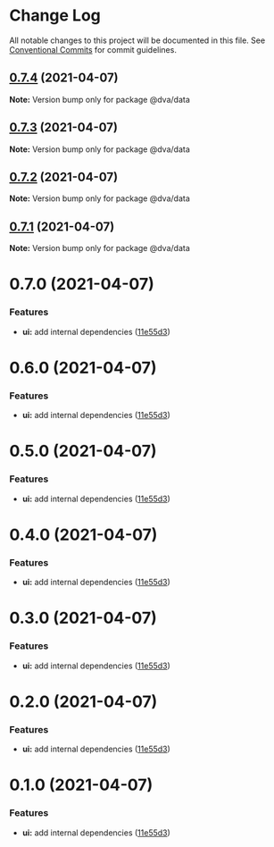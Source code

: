 # Change Log

All notable changes to this project will be documented in this file.
See [Conventional Commits](https://conventionalcommits.org) for commit guidelines.

## [0.7.4](https://github.com/dvakatsiienko/monorepo-experimental/compare/@dva/data@0.7.3...@dva/data@0.7.4) (2021-04-07)

**Note:** Version bump only for package @dva/data





## [0.7.3](https://github.com/dvakatsiienko/monorepo-experimental/compare/@dva/data@0.7.2...@dva/data@0.7.3) (2021-04-07)

**Note:** Version bump only for package @dva/data





## [0.7.2](https://github.com/dvakatsiienko/monorepo-experimental/compare/@dva/data@0.7.1...@dva/data@0.7.2) (2021-04-07)

**Note:** Version bump only for package @dva/data





## [0.7.1](https://github.com/dvakatsiienko/monorepo-experimental/compare/@dva/data@0.7.0...@dva/data@0.7.1) (2021-04-07)

**Note:** Version bump only for package @dva/data





# 0.7.0 (2021-04-07)


### Features

* **ui:** add internal dependencies ([11e55d3](https://github.com/dvakatsiienko/monorepo-experimental/commit/11e55d31f8a1fffe2118989d64fd9278693f7370))





# 0.6.0 (2021-04-07)


### Features

* **ui:** add internal dependencies ([11e55d3](https://github.com/dvakatsiienko/monorepo-experimental/commit/11e55d31f8a1fffe2118989d64fd9278693f7370))





# 0.5.0 (2021-04-07)


### Features

* **ui:** add internal dependencies ([11e55d3](https://github.com/dvakatsiienko/monorepo-experimental/commit/11e55d31f8a1fffe2118989d64fd9278693f7370))





# 0.4.0 (2021-04-07)


### Features

* **ui:** add internal dependencies ([11e55d3](https://github.com/dvakatsiienko/monorepo-experimental/commit/11e55d31f8a1fffe2118989d64fd9278693f7370))





# 0.3.0 (2021-04-07)


### Features

* **ui:** add internal dependencies ([11e55d3](https://github.com/dvakatsiienko/monorepo-experimental/commit/11e55d31f8a1fffe2118989d64fd9278693f7370))





# 0.2.0 (2021-04-07)


### Features

* **ui:** add internal dependencies ([11e55d3](https://github.com/dvakatsiienko/monorepo-experimental/commit/11e55d31f8a1fffe2118989d64fd9278693f7370))





# 0.1.0 (2021-04-07)


### Features

* **ui:** add internal dependencies ([11e55d3](https://github.com/dvakatsiienko/monorepo-experimental/commit/11e55d31f8a1fffe2118989d64fd9278693f7370))
